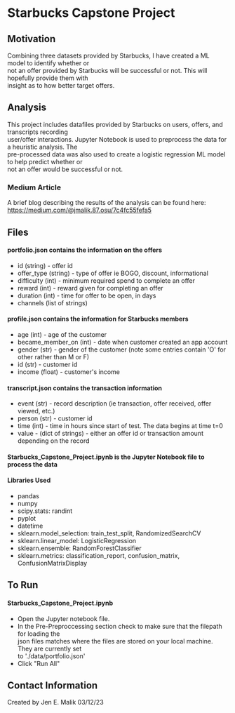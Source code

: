# Starbucks Capstone Project

## Motivation

Combining three datasets provided by Starbucks, I have created a ML model to identify whether or <br> 
not an offer provided by Starbucks will be successful or not. This will hopefully provide them with <br>
insight as to how better target offers.

## Analysis
This project includes datafiles provided by Starbucks on users, offers, and transcripts recording <br> 
user/offer interactions. Jupyter Notebook is used to preprocess the data for a heuristic analysis. The <br>
pre-processed data was also used to create a logistic regression ML model to help predict whether or <br>
not an offer would be successful or not.

### Medium Article
A brief blog describing the results of the analysis can be found here:
https://medium.com/@jmalik.87.osu/7c4fc55fefa5

## Files
#### portfolio.json contains the information on the offers
- id (string) - offer id
- offer_type (string) - type of offer ie BOGO, discount, informational
- difficulty (int) - minimum required spend to complete an offer
- reward (int) - reward given for completing an offer
- duration (int) - time for offer to be open, in days
- channels (list of strings)
#### profile.json contains the information for Starbucks members
- age (int) - age of the customer
- became_member_on (int) - date when customer created an app account
- gender (str) - gender of the customer (note some entries contain 'O' for other rather than M or F)
- id (str) - customer id
- income (float) - customer's income
#### transcript.json contains the transaction information
- event (str) - record description (ie transaction, offer received, offer viewed, etc.)
- person (str) - customer id
- time (int) - time in hours since start of test. The data begins at time t=0
- value - (dict of strings) - either an offer id or transaction amount depending on the record
#### Starbucks_Capstone_Project.ipynb is the Jupyter Notebook file to process the data
#### Libraries Used
- pandas
- numpy
- scipy.stats: randint
- pyplot
- datetime
- sklearn.model_selection: train_test_split, RandomizedSearchCV
- sklearn.linear_model: LogisticRegression
- sklearn.ensemble: RandomForestClassifier
- sklearn.metrics: classification_report, confusion_matrix, ConfusionMatrixDisplay

## To Run
#### Starbucks_Capstone_Project.ipynb
- Open the Jupyter notebook file.
- In the Pre-Preproccessing section check to make sure that the filepath for loading the <br>
json files matches where the files are stored on your local machine. They are currently set <br>
to './data/portfolio.json'
- Click "Run All"

## Contact Information
Created by Jen E. Malik 03/12/23
